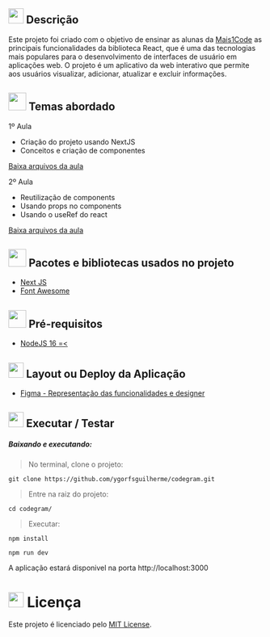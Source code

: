 ## <img src="https://cdn-icons-png.flaticon.com/512/3534/3534033.png" style="widht:30px; height:30px;" /> Descrição

Este projeto foi criado com o objetivo de ensinar as alunas da [Mais1Code](https://mais1code.com.br/) as principais funcionalidades da biblioteca React, que é uma das tecnologias mais populares para o desenvolvimento de interfaces de usuário em aplicações web. O projeto é um aplicativo da web interativo que permite aos usuários visualizar, adicionar, atualizar e excluir informações.

## <img height="35px" src="https://github.com/ygorfsguilherme/codegram/assets/100237670/2dc23c4d-3eb7-4649-972a-d20e1477dfe4" /> Temas abordado

1º Aula
  - Criação do projeto usando NextJS
  - Conceitos e criação de componentes
  
[Baixa arquivos da aula](https://github.com/ygorfsguilherme/codegram/releases/tag/Aula)

2º Aula
  - Reutilização de components
  - Usando props no components
  - Usando o useRef do react
  
[Baixa arquivos da aula](https://github.com/ygorfsguilherme/codegram/releases/tag/A2)
  

## <img height="35px" src="https://github.com/ygorfsguilherme/codegram/assets/100237670/78c7db95-8efa-45ff-99c8-4071ef238425" /> Pacotes e bibliotecas usados no projeto
- [Next JS](https://nextjs.org/)
- [Font Awesome](https://fontawesome.com/)

## <img height="35px" src="https://img.icons8.com/fluency/96/null/requirement.png"/> Pré-requisitos
- [NodeJS 16 =< ](https://nodejs.org/en)


## <img height="30px" src="https://img.icons8.com/color/96/null/template.png"/> Layout ou Deploy da Aplicação
- [Figma - Representação das funcionalidades e designer](https://www.figma.com/file/hoBTmTbh4kOXT3V1gqBaHY/Projeto-Codegram?type=design&node-id=2-3&t=FoW2Dg6gQhbYbOGX-0)

## <img src="https://cdn-icons-png.flaticon.com/512/3068/3068553.png" style="widht:30px; height:30px;" /> Executar / Testar
##### Baixando e executando:

> No terminal, clone o projeto:
```
git clone https://github.com/ygorfsguilherme/codegram.git
```
> Entre na raiz do projeto:
```
cd codegram/
```

> Executar:

```
npm install
```
```
npm run dev
```

A aplicação estará disponivel na porta http://localhost:3000

# <img height="30px" src="https://img.icons8.com/external-filled-outline-icons-maxicons/85/null/external-balance-law-and-justice-filled-outline-filled-outline-icons-maxicons.png"/> Licença
Este projeto é licenciado pelo [MIT License]().
